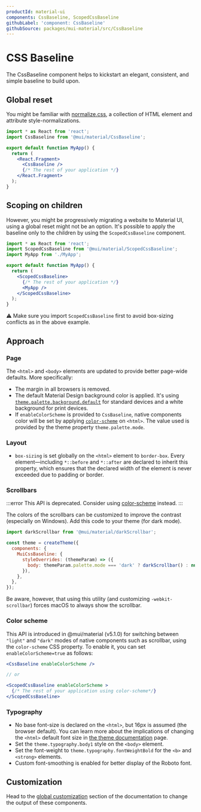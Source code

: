 ```yaml
---
productId: material-ui
components: CssBaseline, ScopedCssBaseline
githubLabel: 'component: CssBaseline'
githubSource: packages/mui-material/src/CssBaseline
---
```


# CSS Baseline

The CssBaseline component helps to kickstart an elegant, consistent, and simple baseline to build upon.

## Global reset

You might be familiar with [normalize.css](https://github.com/necolas/normalize.css), a collection of HTML element and attribute style-normalizations.

```jsx
import * as React from 'react';
import CssBaseline from '@mui/material/CssBaseline';

export default function MyApp() {
  return (
    <React.Fragment>
      <CssBaseline />
      {/* The rest of your application */}
    </React.Fragment>
  );
}
```

## Scoping on children

However, you might be progressively migrating a website to Material UI, using a global reset might not be an option.
It's possible to apply the baseline only to the children by using the `ScopedCssBaseline` component.

```jsx
import * as React from 'react';
import ScopedCssBaseline from '@mui/material/ScopedCssBaseline';
import MyApp from './MyApp';

export default function MyApp() {
  return (
    <ScopedCssBaseline>
      {/* The rest of your application */}
      <MyApp />
    </ScopedCssBaseline>
  );
}
```

⚠️ Make sure you import `ScopedCssBaseline` first to avoid box-sizing conflicts as in the above example.

## Approach

### Page

The `<html>` and `<body>` elements are updated to provide better page-wide defaults. More specifically:

- The margin in all browsers is removed.
- The default Material Design background color is applied.
  It's using [`theme.palette.background.default`](https://mui.com/material-ui/customization/default-theme/?expand-path=$.palette.background) for standard devices and a white background for print devices.
- If `enableColorScheme` is provided to `CssBaseline`, native components color will be set by applying [`color-scheme`](https://web.dev/articles/color-scheme) on `<html>`.
  The value used is provided by the theme property `theme.palette.mode`.

### Layout

- `box-sizing` is set globally on the `<html>` element to `border-box`.
  Every element—including `*::before` and `*::after` are declared to inherit this property,
  which ensures that the declared width of the element is never exceeded due to padding or border.

### Scrollbars

:::error
This API is deprecated.
Consider using [color-scheme](#color-scheme) instead.
:::

The colors of the scrollbars can be customized to improve the contrast (especially on Windows). Add this code to your theme (for dark mode).

```jsx
import darkScrollbar from '@mui/material/darkScrollbar';

const theme = createTheme({
  components: {
    MuiCssBaseline: {
      styleOverrides: (themeParam) => ({
        body: themeParam.palette.mode === 'dark' ? darkScrollbar() : null,
      }),
    },
  },
});
```

Be aware, however, that using this utility (and customizing `-webkit-scrollbar`) forces macOS to always show the scrollbar.

### Color scheme

This API is introduced in @mui/material (v5.1.0) for switching between `"light"` and `"dark"` modes of native components such as scrollbar, using the `color-scheme` CSS property.
To enable it, you can set `enableColorScheme=true` as follows:

```jsx
<CssBaseline enableColorScheme />

// or

<ScopedCssBaseline enableColorScheme >
  {/* The rest of your application using color-scheme*/}
</ScopedCssBaseline>
```

### Typography

- No base font-size is declared on the `<html>`, but 16px is assumed (the browser default).
  You can learn more about the implications of changing the `<html>` default font size in [the theme documentation](https://mui.com/material-ui/customization/typography/#html-font-size) page.
- Set the `theme.typography.body1` style on the `<body>` element.
- Set the font-weight to `theme.typography.fontWeightBold` for the `<b>` and `<strong>` elements.
- Custom font-smoothing is enabled for better display of the Roboto font.

## Customization

Head to the [global customization](https://mui.com/material-ui/customization/how-to-customize/#4-global-css-override) section of the documentation to change the output of these components.